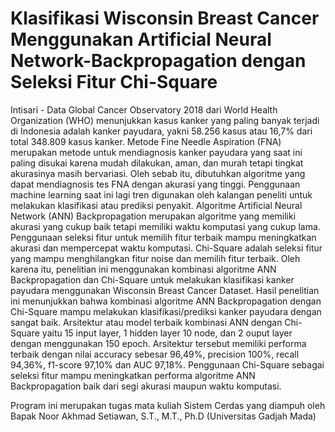 # Klasifikasi Wisconsin Breast Cancer Menggunakan Artificial Neural Network-Backpropagation dengan Seleksi Fitur Chi-Square

Intisari  -
Data Global Cancer Observatory 2018 dari World Health Organization (WHO) menunjukkan kasus kanker yang paling banyak terjadi di Indonesia adalah kanker payudara, yakni 58.256 kasus atau 16,7% dari total 348.809 kasus kanker. Metode Fine Needle Aspiration (FNA) merupakan metode untuk mendiagnosis kanker payudara yang saat ini paling disukai karena mudah dilakukan, aman, dan murah tetapi tingkat akurasinya masih bervariasi. Oleh sebab itu, dibutuhkan algoritme yang dapat mendiagnosis tes FNA dengan akurasi yang tinggi. Penggunaan machine learning saat ini lagi tren digunakan oleh kalangan peneliti untuk melakukan klasifikasi atau prediksi penyakit. Algoritme Artificial Neural Network (ANN) Backpropagation merupakan algoritme yang memiliki akurasi yang cukup baik tetapi memiliki waktu komputasi yang cukup lama. Penggunaan seleksi fitur untuk memilih fitur terbaik mampu meningkatkan akurasi dan mempercepat waktu komputasi. Chi-Square adalah seleksi fitur yang mampu menghilangkan fitur noise dan memilih fitur terbaik. Oleh karena itu, penelitian ini menggunakan kombinasi algoritme ANN Backpropagation dan Chi-Square untuk melakukan klasifikasi kanker payudara menggunakan Wisconsin Breast Cancer Dataset. Hasil penelitian ini menunjukkan bahwa kombinasi algoritme ANN Backpropagation dengan Chi-Square mampu melakukan klasifikasi/prediksi kanker payudara dengan sangat baik. Arsitektur atau model terbaik kombinasi ANN dengan Chi-Square yaitu 15 input layer, 1 hidden layer 10 node, dan 2 ouput layer dengan menggunakan 150 epoch. Arsitektur tersebut memiliki performa terbaik dengan nilai accuracy sebesar 96,49%, precision 100%, recall 94,36%, f1-score 97,10% dan AUC 97,18%. Penggunaan Chi-Square sebagai seleksi fitur mampu meningkatkan performa algoritme ANN Backpropagation baik dari segi akurasi maupun waktu komputasi.

Program ini merupakan tugas mata kuliah Sistem Cerdas yang diampuh oleh Bapak Noor Akhmad Setiawan, S.T., M.T., Ph.D (Universitas Gadjah Mada)
